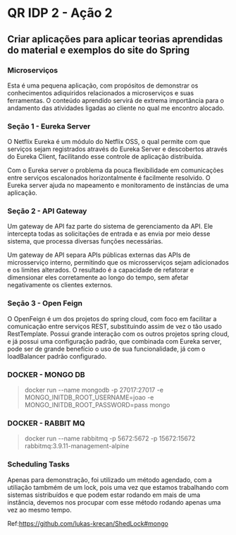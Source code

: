 # QR IDP 2 - Ação 2
## Criar aplicações para aplicar teorias aprendidas do material e exemplos do site do Spring 
### **Microserviços**

Esta é uma pequena aplicação, com propósitos de demonstrar os conhecimentos adiquiridos relacionados a microserviços e suas ferramentas.
O conteúdo aprendido servirá de extrema importância para o andamento das atividades ligadas ao cliente no qual me encontro alocado.

### **Seção 1 - Eureka Server**

O Netflix Eureka é um módulo do Netflix OSS, o qual permite com que serviços sejam registrados através do 
Eureka Server e descobertos através do Eureka Client, facilitando esse controle de aplicação distribuída.

Com o Eureka server o problema da pouca flexibilidade em comunicações entre serviços escalonados horizontalmente
é facilmente resolvido. O Eureka server ajuda no mapeamento e monitoramento de instâncias de uma aplicação.

### **Seção 2 - API Gateway**

Um gateway de API faz parte do sistema de gerenciamento da API. Ele intercepta todas as solicitações de entrada e as 
envia por meio desse sistema, que processa diversas funções necessárias.

Um gateway de API separa APIs públicas externas das APIs de microsserviço interno, permitindo que os microsserviços 
sejam adicionados e os limites alterados. O resultado é a capacidade de refatorar e dimensionar eles corretamente ao 
longo do tempo, sem afetar negativamente os clientes externos. 

### **Seção 3 - Open Feign**

O OpenFeign é um dos projetos do spring cloud, com foco em facilitar a comunicação entre serviços REST, substituindo
assim de vez o tão usado RestTemplate. Possui grande interação com os outros projetos spring cloud, e já possui
uma configuração padrão, que combinada com Eureka server, pode ser de grande benefício o uso de sua funcionalidade,
já com o loadBalancer padrão configurado.

### **DOCKER - MONGO DB**
>docker run --name mongodb -p 27017:27017 -e MONGO_INITDB_ROOT_USERNAME=joao -e MONGO_INITDB_ROOT_PASSWORD=pass mongo

### **DOCKER - RABBIT MQ**
>docker run --name rabbitmq -p 5672:5672 -p 15672:15672 rabbitmq:3.9.11-management-alpine

### **Scheduling Tasks**
Apenas para demonstração, foi utilizado um método agendado, com a utiliação tambmém de um lock, pois uma
vez que estamos trabalhando com sistemas sistribuídos e que podem estar rodando em mais de uma instância,
devemos nos procupar com esse método rodando apenas uma vez ao mesmo tempo.

Ref:https://github.com/lukas-krecan/ShedLock#mongo